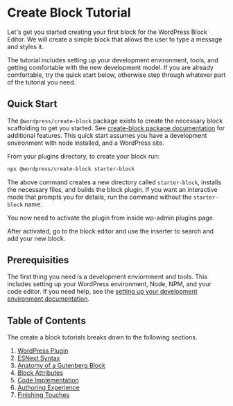 # Create Block Tutorial

Let's get you started creating your first block for the WordPress Block Editor. We will create a simple block that allows the user to type a message and styles it.

The tutorial includes setting up your development environment, tools, and getting comfortable with the new development model. If you are already comfortable, try the quick start below, otherwise step through whatever part of the tutorial you need.

## Quick Start

The `@wordpress/create-block` package exists to create the necessary block scaffolding to get you started. See [create-block package documentation](https://www.npmjs.com/package/@wordpress/create-block) for additional features. This quick start assumes you have a development environment with node installed, and a WordPress site.

From your plugins directory, to create your block run:

```sh
npx @wordpress/create-block starter-block
```

The above command creates a new directory called `starter-block`, installs the necessary files, and builds the block plugin. If you want an interactive mode that prompts you for details, run the command without the `starter-block` name.

You now need to activate the plugin from inside wp-admin plugins page.

After activated, go to the block editor and use the inserter to search and add your new block.

## Prerequisities

The first thing you need is a development enviornment and tools. This includes setting up your WordPress environment, Node, NPM, and your code editor. If you need help, see the [setting up your development environment documentation](/docs/designers-developers/developers/tutorials/devenv/readme.md).

## Table of Contents

The create a block tutorials breaks down to the following sections.

1. [WordPress Plugin](/docs/designers-developers/developers/tutorials/create-block/wp-plugin.md)
2. [ESNext Syntax](esnext-js.md)
3. [Anatomy of a Gutenberg Block ](block-anatomy.md)
4. [Block Attributes](block-attributes.md)
5. [Code Implementation](block-code.md)
6. [Authoring Experience](author-experience.md)
7. [Finishing Touches](finishing.md)
